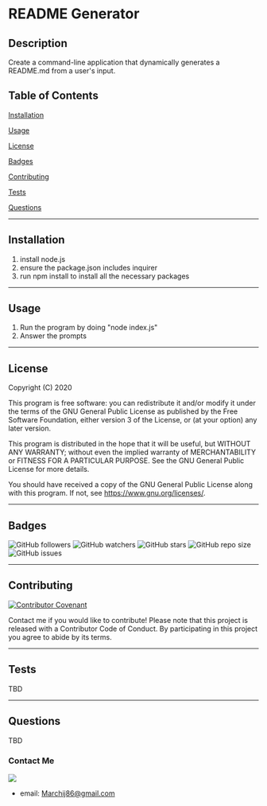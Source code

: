 
# README Generator

## Description
Create a command-line application that dynamically generates a README.md from a user's input.


## Table of Contents

[Installation](#installation) 

[Usage](#usage) 

[License](#license) 

[Badges](#badges) 

[Contributing](#contributing) 

[Tests](#tests) 

[Questions](#questions) 


---
## Installation
1. install node.js
2. ensure the package.json includes inquirer
3. run npm install to install all the necessary packages

---
## Usage
1. Run the program by doing "node index.js"
2. Answer the prompts

---
## License
Copyright (C) 2020 

This program is free software: you can redistribute it and/or modify it under the terms of the GNU General Public License as published by the Free Software Foundation, either version 3 of the License, or (at your option) any later version. 

This program is distributed in the hope that it will be useful, but WITHOUT ANY WARRANTY; without even the implied warranty of MERCHANTABILITY or FITNESS FOR A PARTICULAR PURPOSE.  See the GNU General Public License for more details. 

You should have received a copy of the GNU General Public License along with this program.  If not, see <https://www.gnu.org/licenses/>.

---
## Badges
![GitHub followers](https://img.shields.io/github/followers/JustinMarchi?style=social)	![GitHub watchers](https://img.shields.io/github/watchers/JustinMarchi/Homework-8-README-Generator?style=social)	![GitHub stars](https://img.shields.io/github/stars/JustinMarchi/Homework-8-README-Generator?style=social)	![GitHub repo size](https://img.shields.io/github/repo-size/JustinMarchi/Homework-8-README-Generator)	![GitHub issues](https://img.shields.io/github/issues-raw/JustinMarchi/Homework-8-README-Generator)	

---
## Contributing
[![Contributor Covenant](https://img.shields.io/badge/Contributor%20Covenant-v2.0%20adopted-ff69b4.svg)](code_of_conduct.md)

Contact me if you would like to contribute! Please note that this project is released with a Contributor Code of Conduct. By participating in this project you agree to abide by its terms.

---
## Tests
TBD

---
## Questions
TBD

### Contact Me
![](https://avatars1.githubusercontent.com/u/39196696?v=4)

* email:  Marchij86@gmail.com
